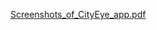 [Screenshots_of_CityEye_app.pdf](https://github.com/renatorak20/CityEye/files/14537077/Mobile_screenshots.pdf)
